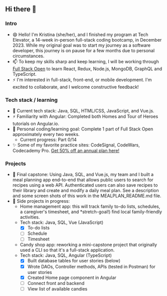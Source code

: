 ## Hi there 👋

<!--
**kescondo/kescondo** is a ✨ _special_ ✨ repository because its `README.md` (this file) appears on your GitHub profile.

Here are some ideas to get you started:

- 🔭 I’m currently working on ...
- 🌱 I’m currently learning ...
- 👯 I’m looking to collaborate on ...
- 🤔 I’m looking for help with ...
- 💬 Ask me about ...
- 📫 How to reach me: ...
- 😄 Pronouns: ...
- ⚡ Fun fact: ...
-->
### Intro
- 😄 Hello! I'm Kristina (she/her), and I finished my program at Tech Elevator, a 14-week in-person full-stack coding bootcamp, in December 2023. While my original goal was to start my journey as a software developer, this journey is on pause for a few months due to personal circumstances. 
- 📫 To keep my skills sharp and keep learning, I will be working through [Full Stack Open](https://fullstackopen.com/en/) to learn React, Redux, Node.js, MongoDB, GraphQL and TypeScript.
- ⚡ I'm interested in full-stack, front-end, or mobile development. I'm excited to collaborate, and I welcome constructive feedback!
  
### Tech stack / learning
- 💬 Current tech stack: Java, SQL, HTML/CSS, JavaScript, and Vue.js.
- ⚡ Familiarity with Angular: Completed both Homes and Tour of Heroes tutorials on Angular.io.
- 🌱 Personal coding/learning goal: Complete 1 part of Full Stack Open approximately every two weeks.
  * Current progress: Part 0/14
- ✨ Some of my favorite practice sites: CodeSignal, CodeWars, Codecademy Pro. [Get 50% off an annual plan here!](https://codecademy.referralrock.com/l/KRISTINA77/)
  
### Projects
- 👯 Final capstone: Using Java, SQL, and Vue.js, my team and I built a meal planning app end-to-end that allows public users to search for recipes using a web API. Authenticated users can also save recipes to their library and create and modify a daily meal plan. See a description and some screen shots of this work in the MEALPLAN_README.md file.
- 🔭 Side projects in progress:
  * Home management app: this will track family to-do lists, schedules, a caregiver's timesheet, and *stretch-goal!) find local family-friendly activities.
  * Tech stack: Java, SQL, Vue (JavaScript)
    - [x] To-do lists 
    - [ ] Schedule
    - [ ] Timesheet
  * Candy shop app: reworking a mini-capstone project that originally used a CLI so that it's a full-stack application.
  * Tech stack: Java, SQL, Angular (TypeScript)
    - [x] Built database tables for user stories (below)
    - [x] Wrote DAOs, Controller methods, APIs (tested in Postman) for user stories
    - [x] Created Home page component in Angular
    - [ ] Connect front and backend
    - [ ] View list of available candies
